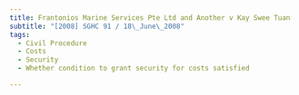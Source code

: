 ```yaml
---
title: Frantonios Marine Services Pte Ltd and Another v Kay Swee Tuan
subtitle: "[2008] SGHC 91 / 18\_June\_2008"
tags:
  - Civil Procedure
  - Costs
  - Security
  - Whether condition to grant security for costs satisfied

---
```


